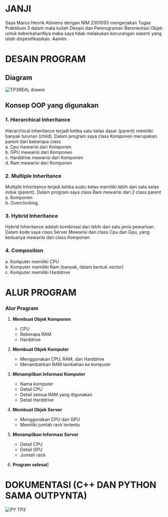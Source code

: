 # JANJI

Saya Marco Henrik Abineno dengan NIM 2301093 mengerjakan Tugas Praktikum 3 dalam mata kuliah Desain dan Pemrograman Berorientasi Objek untuk keberkahanNya maka saya tidak melakukan kecurangan seperti yang telah dispesifikasikan. Aamiin.

# DESAIN PROGRAM

## Diagram

![TP3REAL drawio](https://github.com/user-attachments/assets/1bc63b5d-c2c6-4d57-ae4c-8fbbce6ee22d)

## Konsep OOP yang digunakan

### 1. Hierarchical Inheritance

Hierarchical Inheritance terjadi ketika satu kelas dasar (parent) memiliki banyak turunan (child). Dalam program saya class Komponen merupakan parent dari beberapa class  
a. Cpu mewarisi dari Komponen  
b. GPU mewarisi dari Komponen  
c. Harddrive mewarisi dari Komponen  
d. Ram mewarisi dari Komponen  

### 2. Multiple Inheritance

Multiple Inheritance terjadi ketika suatu kelas memiliki lebih dari satu kelas induk (parent). Dalam program saya class Ram mewarisi dari 2 class parent  
a. Komponen  
b. Overclocking  

### 3. Hybrid Inheritance

Hybrid Inheritance adalah kombinasi dari lebih dari satu jenis pewarisan. Dalam kode saya class Server Mewarisi dari class Cpu dan Gpu, yang keduanya mewarisi dari class Komponen  

### 4. Composition

a. Komputer memiliki CPU  
b. Komputer memiliki Ram (banyak, dalam bentuk vector<ram>)  
c. Komputer memiliki Harddrive  

# ALUR PROGRAM

### **Alur Program**  

1. **Membuat Objek Komponen**  
   - CPU 
   - Beberapa RAM 
   - Harddrive  

2. **Membuat Objek Komputer**
   - Menggunakan CPU, RAM, dan Harddrive  
   - Menambahkan RAM tambahan ke komputer  

3. **Menampilkan Informasi Komputer**  
   - Nama komputer  
   - Detail CPU  
   - Detail semua RAM yang digunakan  
   - Detail Harddrive  

4. **Membuat Objek Server** 
   - Menggunakan CPU dan GPU  
   - Memiliki jumlah rack tertentu  

5. **Menampilkan Informasi Server**  
   - Detail CPU  
   - Detail GPU  
   - Jumlah rack  

6. **Program selesai**]

# DOKUMENTASI (C++ DAN PYTHON SAMA OUTPYNTA)

![PY TP3](https://github.com/user-attachments/assets/17fbcce4-c0d0-4c1f-8ecc-00c9995a80ff)
